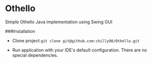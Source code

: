 Othello
=======

Simple Othello Java implementation using Swing GUI

###Installation

- Clone project `git clone git@github.com:chilly90/Othello.git`

- Run application with your IDE's default configuration. There are no special dependencies.
